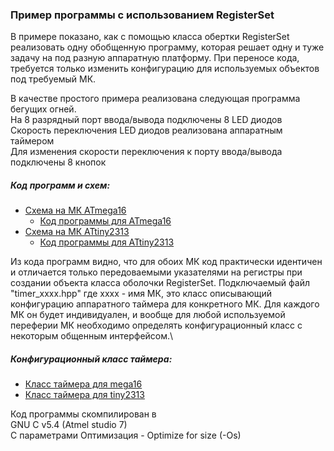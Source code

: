 ### Пример программы с использованием RegisterSet

В примере показано, как с помощью класса обертки RegisterSet реализовать одну обобщенную программу, которая решает одну и туже задачу на под разную аппаратную платформу. При переносе кода, требуется только изменить конфигурацию для используемых объектов под требуемый МК.

В качестве простого примера реализована следующая программа бегущих огней.\
На 8 разрядный порт ввода/вывода подключены 8 LED диодов\
Скорость переключения LED диодов реализована аппаратным таймером\
Для изменения скорости переключения к порту ввода/вывода подключены 8 кнопок

##### Код программ и схем:
 * [Схема на МК ATmega16]
   * [Код программы для ATmega16]
 * [Схема на МК ATtiny2313]
   * [Код программы для ATtiny2313]
 
Из кода программ видно, что для обоих МК код практически идентичен и отличается только передоваемыми указателями на регистры при создании объекта класса оболочки RegisterSet.
Подключаемый файл "timer_xxxx.hpp" где xxxx - имя МК, это класс описывающий конфигурацию аппаратного таймера для конкретного МК. Для каждого МК он будет индивидуален, и вообще для любой используемой переферии МК необходимо определять конфигурационный класс с некоторым общенным интерфейсом.\
##### Конфигурационный класс таймера:
 * [Класс таймера для mega16]
 * [Класс таймера для tiny2313]

Код программы скомпилирован в\
GNU C v5.4 (Atmel studio 7)\
С параметрами
Оптимизация - Optimize for size (-Os)

[Схема на МК ATmega16]:https://github.com/Reifat/MetaBitLibrary/blob/master/example/pictures/Atmega16.png
[Код программы для ATmega16]:https://github.com/Reifat/MetaBitLibrary/blob/master/example/pictures/ATmega_16_code.PNG
[Схема на МК ATtiny2313]:https://github.com/Reifat/MetaBitLibrary/blob/master/example/pictures/ATtiny2313.png
[Код программы для ATtiny2313]:https://github.com/Reifat/MetaBitLibrary/blob/master/example/pictures/ATtiny_2313_code.PNG

[Класс таймера для mega16]:https://github.com/Reifat/MetaBitLibrary/blob/master/example/Example_ATmega16/timer_mega16.hpp
[Класс таймера для tiny2313]:https://github.com/Reifat/MetaBitLibrary/blob/master/example/Example_ATtiny_2313/timer_tiny_2313.hpp
